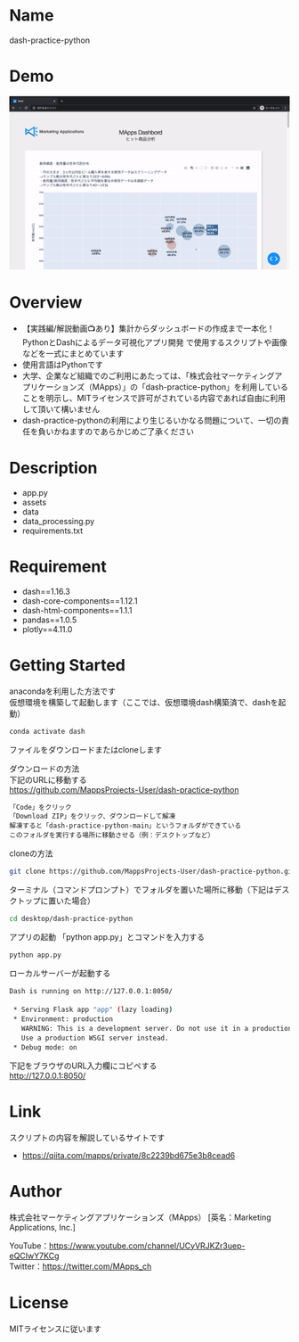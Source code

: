 
# Name

dash-practice-python

# Demo

![](https://github.com/MappsProjects-User/materials/blob/main/dash_practice_python_movie.gif)

# Overview

- 【実践編/解説動画📺あり】集計からダッシュボードの作成まで一本化！PythonとDashによるデータ可視化アプリ開発 で使用するスクリプトや画像などを一式にまとめています
- 使用言語はPythonです
- 大学、企業など組織でのご利用にあたっては、「株式会社マーケティングアプリケーションズ（MApps）」の「dash-practice-python」を利用していることを明示し、MITライセンスで許可がされている内容であれば自由に利用して頂いて構いません
- dash-practice-pythonの利用により生じるいかなる問題について、一切の責任を負いかねますのであらかじめご了承ください

# Description

- app.py
- assets
- data
- data_processing.py
- requirements.txt

# Requirement

- dash==1.16.3
- dash-core-components==1.12.1
- dash-html-components==1.1.1
- pandas==1.0.5
- plotly==4.11.0

# Getting Started

anacondaを利用した方法です<br>
仮想環境を構築して起動します（ここでは、仮想環境dash構築済で、dashを起動）

```bash
conda activate dash
```

ファイルをダウンロードまたはcloneします

ダウンロードの方法<br>
下記のURLに移動する<br>
https://github.com/MappsProjects-User/dash-practice-python
```bash
「Code」をクリック
「Download ZIP」をクリック、ダウンロードして解凍
解凍すると「dash-practice-python-main」というフォルダができている
このフォルダを実行する場所に移動させる（例：デスクトップなど）
```

cloneの方法
```bash
git clone https://github.com/MappsProjects-User/dash-practice-python.git
```

ターミナル（コマンドプロンプト）でフォルダを置いた場所に移動（下記はデスクトップに置いた場合）
```bash
cd desktop/dash-practice-python
```

アプリの起動
「python app.py」とコマンドを入力する
```bash
python app.py
```

ローカルサーバーが起動する
```bash
Dash is running on http://127.0.0.1:8050/

 * Serving Flask app "app" (lazy loading)
 * Environment: production
   WARNING: This is a development server. Do not use it in a production deployment.
   Use a production WSGI server instead.
 * Debug mode: on
```
下記をブラウザのURL入力欄にコピペする<br>
http://127.0.0.1:8050/


# Link

スクリプトの内容を解説しているサイトです

- https://qiita.com/mapps/private/8c2239bd675e3b8cead6

# Author

株式会社マーケティングアプリケーションズ（MApps）
[英名：Marketing Applications, Inc.]

YouTube：https://www.youtube.com/channel/UCyVRJKZr3uep-eQCIwY7KCg<br>
Twitter：https://twitter.com/MApps_ch

# License

MITライセンスに従います
